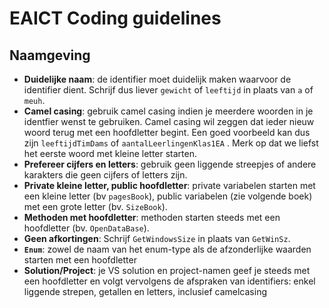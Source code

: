 # EAICT Coding guidelines

## Naamgeving

* **Duidelijke naam**: de identifier moet duidelijk maken waarvoor de identifier dient. Schrijf dus liever ``gewicht`` of ``leeftijd`` in plaats van ``a`` of ``meuh``. 
* **Camel casing**: gebruik camel casing indien je meerdere woorden in je identfier wenst te gebruiken. Camel casing wil zeggen dat ieder nieuw woord terug met een hoofdletter begint. Een goed voorbeeld kan dus zijn ``leeftijdTimDams`` of ``aantalLeerlingenKlas1EA`` . Merk op dat we liefst het eerste woord met kleine letter starten.
* **Prefereer cijfers en letters**: gebruik geen liggende streepjes of andere karakters die geen cijfers of letters zijn.
* **Private kleine letter, public hoofdletter**: private variabelen starten met een kleine letter (bv ``pagesBook``), public variabelen (zie volgende boek) met een grote letter (bv. ``SizeBook``).
* **Methoden met hoofdletter**: methoden starten steeds met een hoofdletter (bv. ``OpenDataBase``).
* **Geen afkortingen**: Schrijf ``GetWindowsSize`` in plaats van ``GetWinSz``.
* **``Enum``**: zowel de naam van het enum-type als de afzonderlijke waarden starten met een hoofdletter
* **Solution/Project**: je VS solution en project-namen geef je steeds met een hoofdletter en volgt vervolgens de afspraken van identifiers: enkel liggende strepen, getallen en letters, inclusief camelcasing